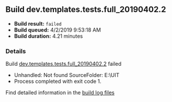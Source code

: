 ## Build dev.templates.tests.full_20190402.2
- **Build result:** `failed`
- **Build queued:** 4/2/2019 9:53:18 AM
- **Build duration:** 4.21 minutes
### Details
Build [dev.templates.tests.full_20190402.2](https://winappstudio.visualstudio.com/web/build.aspx?pcguid=a4ef43be-68ce-4195-a619-079b4d9834c2&builduri=vstfs%3a%2f%2f%2fBuild%2fBuild%2f27459) failed

+ Unhandled: Not found SourceFolder: E:\UIT
+ Process completed with exit code 1.

Find detailed information in the [build log files](https://uwpctdiags.blob.core.windows.net/buildlogs/dev.templates.tests.full_20190402.2_logs.zip)
